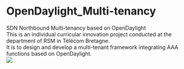 # OpenDaylight_Multi-tenancy
SDN Northbound Multi-tenancy based on OpenDaylight
<br>
This is an individual curricular innovation project conducted at the department of RSM in Télécom Bretagne.
<br>
It is to design and develop a multi-tenant framework integrating AAA functions based on OpenDaylight.
<br>
![](http://7xq8q3.com1.z0.glb.clouddn.com/sdnmultitenancy)
